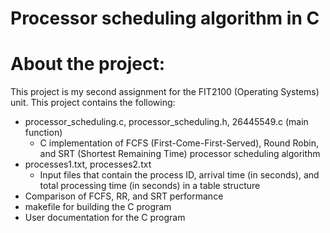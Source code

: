 # Processor scheduling algorithm in C

# About the project:
This project is my second assignment for the FIT2100 (Operating Systems) unit. This project contains the following:
- processor_scheduling.c, processor_scheduling.h, 26445549.c (main function)
  - C implementation of FCFS (First-Come-First-Served), Round Robin, and SRT (Shortest Remaining Time) processor scheduling algorithm
- processes1.txt, processes2.txt
  - Input files that contain the process ID, arrival time (in seconds), and total processing time (in seconds) in a table structure
- Comparison of FCFS, RR, and SRT performance
- makefile for building the C program
- User documentation for the C program
